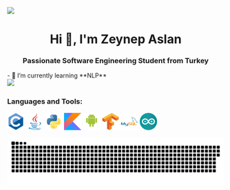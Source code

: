 <img src="https://cdna.artstation.com/p/assets/images/images/065/605/500/large/elmehraga-world-mehraga-a-background-with-a-technological-room-a-programmers-en-e40472da-16f4-4db6-b243-0c3917d82cbe.jpg?1690802667" />
<h1 align="center">Hi 👋, I'm Zeynep Aslan</h1>
<h3 align="center">Passionate Software Engineering Student from Turkey</h3>
- 🌱 I’m currently learning **NLP**



<div> <a href="https://github.com/eternalcove" target="_blank"><img src="https://img.shields.io/badge/GitHub-100000?style=for-the-badge&logo=github&logoColor=white" target="_blank"></a>
</div><h3 align="left">Languages and Tools:</h3>
<p align="left">
<img src="https://raw.githubusercontent.com/teamedwardforever/Readme-Generator/71f25dd8b98329b168142a6b782a107b75eab178/svg/Skills/Languages/c-original.svg" alt="C" width="40" height="40"/>
<img src="https://raw.githubusercontent.com/teamedwardforever/Readme-Generator/71f25dd8b98329b168142a6b782a107b75eab178/svg/Skills/Languages/java-original.svg" alt="Java" width="40" height="40"/>
<img src="https://raw.githubusercontent.com/teamedwardforever/Readme-Generator/71f25dd8b98329b168142a6b782a107b75eab178/svg/Skills/Languages/python-original.svg" alt="Python" width="40" height="40"/>
<img src="https://raw.githubusercontent.com/teamedwardforever/Readme-Generator/71f25dd8b98329b168142a6b782a107b75eab178/svg/Skills/Mobile/kotlinlang-icon.svg" alt="Kotlin" width="40" height="40"/>
<img src="https://raw.githubusercontent.com/teamedwardforever/Readme-Generator/71f25dd8b98329b168142a6b782a107b75eab178/svg/Skills/Mobile/android-original-wordmark.svg" alt="Android" width="40" height="40"/>
<img src="https://raw.githubusercontent.com/teamedwardforever/Readme-Generator/71f25dd8b98329b168142a6b782a107b75eab178/svg/Skills/ML/tensorflow-icon.svg" alt="Tensorflow" width="40" height="40"/>
<img src="https://raw.githubusercontent.com/teamedwardforever/Readme-Generator/71f25dd8b98329b168142a6b782a107b75eab178/svg/Skills/Database/mysql-original-wordmark.svg" alt="Mysql" width="40" height="40"/>
<img src="https://raw.githubusercontent.com/teamedwardforever/Readme-Generator/71f25dd8b98329b168142a6b782a107b75eab178/svg/Skills/Other/arduino-1.svg" alt="Arduino" width="40" height="40"/>
</p>

<picture>
  <source media="(prefers-color-scheme: dark)" srcset="https://raw.githubusercontent.com/eternalcove/eternalcove/output/github-contribution-grid-snake-dark.svg">
  <source media="(prefers-color-scheme: light)" srcset="https://raw.githubusercontent.com/eternalcove/eternalcove/output/github-contribution-grid-snake.svg">
  <img alt="github contribution grid snake animation" src="https://raw.githubusercontent.com/eternalcove/eternalcove/output/github-contribution-grid-snake.svg">
</picture>


